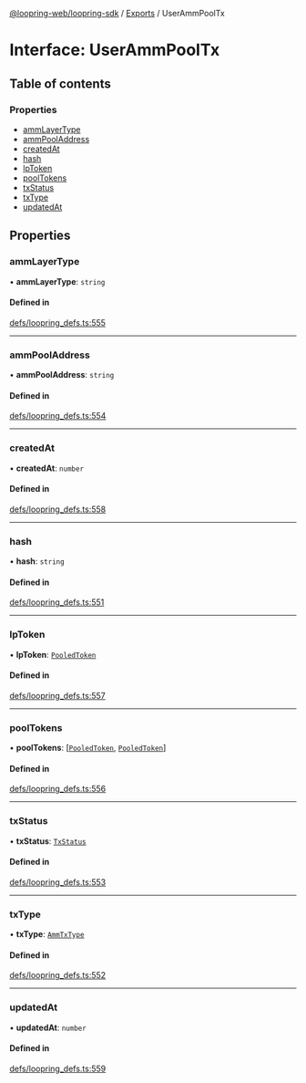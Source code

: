[@loopring-web/loopring-sdk](../README.md) / [Exports](../modules.md) / UserAmmPoolTx

# Interface: UserAmmPoolTx

## Table of contents

### Properties

- [ammLayerType](UserAmmPoolTx.md#ammlayertype)
- [ammPoolAddress](UserAmmPoolTx.md#ammpooladdress)
- [createdAt](UserAmmPoolTx.md#createdat)
- [hash](UserAmmPoolTx.md#hash)
- [lpToken](UserAmmPoolTx.md#lptoken)
- [poolTokens](UserAmmPoolTx.md#pooltokens)
- [txStatus](UserAmmPoolTx.md#txstatus)
- [txType](UserAmmPoolTx.md#txtype)
- [updatedAt](UserAmmPoolTx.md#updatedat)

## Properties

### ammLayerType

• **ammLayerType**: `string`

#### Defined in

[defs/loopring_defs.ts:555](https://github.com/Loopring/loopring_sdk/blob/d5fca11/src/defs/loopring_defs.ts#L555)

___

### ammPoolAddress

• **ammPoolAddress**: `string`

#### Defined in

[defs/loopring_defs.ts:554](https://github.com/Loopring/loopring_sdk/blob/d5fca11/src/defs/loopring_defs.ts#L554)

___

### createdAt

• **createdAt**: `number`

#### Defined in

[defs/loopring_defs.ts:558](https://github.com/Loopring/loopring_sdk/blob/d5fca11/src/defs/loopring_defs.ts#L558)

___

### hash

• **hash**: `string`

#### Defined in

[defs/loopring_defs.ts:551](https://github.com/Loopring/loopring_sdk/blob/d5fca11/src/defs/loopring_defs.ts#L551)

___

### lpToken

• **lpToken**: [`PooledToken`](PooledToken.md)

#### Defined in

[defs/loopring_defs.ts:557](https://github.com/Loopring/loopring_sdk/blob/d5fca11/src/defs/loopring_defs.ts#L557)

___

### poolTokens

• **poolTokens**: [[`PooledToken`](PooledToken.md), [`PooledToken`](PooledToken.md)]

#### Defined in

[defs/loopring_defs.ts:556](https://github.com/Loopring/loopring_sdk/blob/d5fca11/src/defs/loopring_defs.ts#L556)

___

### txStatus

• **txStatus**: [`TxStatus`](../enums/TxStatus.md)

#### Defined in

[defs/loopring_defs.ts:553](https://github.com/Loopring/loopring_sdk/blob/d5fca11/src/defs/loopring_defs.ts#L553)

___

### txType

• **txType**: [`AmmTxType`](../enums/AmmTxType.md)

#### Defined in

[defs/loopring_defs.ts:552](https://github.com/Loopring/loopring_sdk/blob/d5fca11/src/defs/loopring_defs.ts#L552)

___

### updatedAt

• **updatedAt**: `number`

#### Defined in

[defs/loopring_defs.ts:559](https://github.com/Loopring/loopring_sdk/blob/d5fca11/src/defs/loopring_defs.ts#L559)
